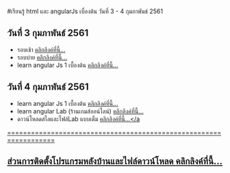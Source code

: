 #เรียนรู้ html และ angularJs เบื่องต้น วันที่ 3 - 4 กุมภาพันธ์ 2561

วันที่ 3 กุมภาพันธ์ 2561
------------------
 - รอบเช้า <a href="https://github.com/Darkdion/LearnBru-61/tree/master/%E0%B8%A3%E0%B8%AD%E0%B8%9A%E0%B9%80%E0%B8%82%E0%B9%89%E0%B8%B2/learnHtml">คลิกลิงค์ที่นี้...</a>
 - รอบบ่าย <a href="https://github.com/Darkdion/LearnBru-61/tree/master/%E0%B8%A3%E0%B8%AD%E0%B8%9A%E0%B8%9A%E0%B9%88%E0%B8%B2%E0%B8%A2">คลิกลิงค์ที่นี้...</a>
 - learn angular Js 1 เบื้องต้น <a href="https://github.com/Darkdion/LearnBru-61/tree/master/learn-angular">คลิกลิงค์ที่นี้...</a>

วันที่ 4 กุมภาพันธ์ 2561
------------------
- learn angular Js 1 เบื้องต้น <a href="https://github.com/Darkdion/LearnBru-61/tree/master/learn-angular">คลิกลิงค์ที่นี้...</a>
- learn angular Lab (ร้านเกมส์ออน์ไลน์) <a href="https://github.com/Darkdion/LearnBru-61/tree/master/learn-angular/Lab">คลิกลิงค์ที่นี้...</a>
- ดาวน์โหลดสไลและไฟล์Lab แบบเต็ม <a href="https://drive.google.com/drive/folders/16bq6dB_iGGhJ7NK6VLJdLeBu7-RpSY8T?usp=sharing">คลิกลิงค์ที่นี้...</a

==================================================================

## ส่วนการติดตั้งโปรแกรมหลังบ้านและไฟล์ดาวน์โหลด <a href="https://github.com/Darkdion/LearnBru-61/tree/master/learn-angular/Lab">คลิกลิงค์ที่นี้...</a>